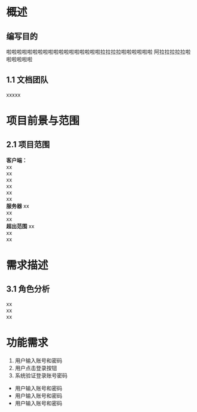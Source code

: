 # 概述
## 编写目的
啦啦啦啦啦啦啦啦啦啦啦啦啦啦啦啦啦啦拉拉拉拉啦啦啦啦啦啦
阿拉拉拉拉拉啦啦啦啦啦啦
## 1.1 文档团队
xxxxx
# 项目前景与范围
## 2.1 项目范围
**客户端：**  
xx  
xx  
xx  
xx  
xx  
xx  
**服务器**
xx  
xx  
xx  
**超出范围**
xx  
xx  
xx  
# 需求描述
## 3.1 角色分析
xx  
xx  
xx  
# 功能需求
1. 用户输入账号和密码
2. 用户点击登录按钮
3. 系统验证登录账号密码

- 用户输入账号和密码
- 用户输入账号和密码
- 用户输入账号和密码
